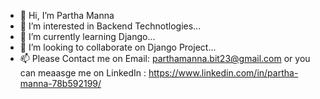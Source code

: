 - 👋 Hi, I’m Partha Manna
- 👀 I’m interested in Backend Technotlogies...
- 🌱 I’m currently learning Django...
- 💞️ I’m looking to collaborate on Django Project...
- 📫 Please Contact me on Email: parthamanna.bit23@gmail.com or you can meaasge me on LinkedIn : https://www.linkedin.com/in/partha-manna-78b592199/ 

<!---
Partha23-GitHub/Partha23-GitHub is a ✨ special ✨ repository because its `README.md` (this file) appears on your GitHub profile.
You can click the Preview link to take a look at your changes.
--->
